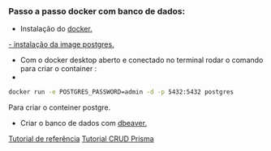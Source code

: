 <h3>Passo a passo docker com banco de dados:</h3>

- Instalação do [docker.](https://www.docker.com/products/docker-desktop/)

[- instalação da image postgres.](https://hub.docker.com/_/postgres/tags)

- Com o docker desktop aberto e conectado no terminal rodar o comando para criar o container :
- 
```bash
docker run -e POSTGRES_PASSWORD=admin -d -p 5432:5432 postgres
```

Para criar o conteiner postgre.

- Criar o banco de dados com [dbeaver.](https://dbeaver.com)
  
[Tutorial de referência](https://felixgilioli.medium.com/como-rodar-um-banco-de-dados-postgres-com-docker-6aecf67995e1)
[Tutorial CRUD Prisma](https://www.notion.so/Portugese-Workshop-8903b28aa9c14842bb746e2c9d1fe688)

